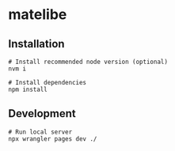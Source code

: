 # matelibe

## Installation
```
# Install recommended node version (optional)
nvm i

# Install dependencies
npm install
```

## Development

```
# Run local server
npx wrangler pages dev ./
```